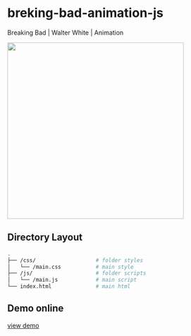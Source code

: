 # breking-bad-animation-js

Breaking Bad | Walter White | Animation

<img src="https://image.ibb.co/dSESo5/Screenshot_at_2017_04_08_16_43_40.png" width="400">

## Directory Layout

```bash
.
├── /css/                   # folder styles
│   └── /main.css           # main style
├── /js/                    # folder scripts
│   └── /main.js            # main script
└── index.html              # main html
```

## Demo online

[view demo](http://codepen.io/kevoj/pen/BWgvOj)
